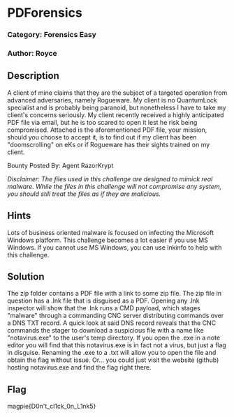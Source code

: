 # PDForensics

### Category: Forensics Easy

### Author: Royce

## Description

A client of mine claims that they are the subject of a targeted operation from advanced adversaries, namely Rogueware. My client is no QuantumLock specialist and is probably being paranoid, but nonetheless I have to take my client's concerns seriously. My client recently received a highly anticipated PDF file via email, but he is too scared to open it lest he risk being compromised. Attached is the aforementioned PDF file, your mission, should you choose to accept it, is to find out if my client has been "doomscrolling" on eKs or if Rogueware has their sights trained on my client.

Bounty Posted By: Agent RazorKrypt

_Disclaimer: The files used in this challenge are designed to mimick real malware. While the files in this challenge will not compromise any system, you should still treat the files as if they are malicious._

## Hints

Lots of business oriented malware is focused on infecting the Microsoft Windows platform. This challenge becomes a lot easier if you use MS Windows. If you cannot use MS Windows, you can use lnkinfo to help with this challenge.

## Solution

The zip folder contains a PDF file with a link to some zip file. The zip file in question has a .lnk file that is disguised as a PDF. Opening any .lnk inspector will show that the .lnk runs a CMD payload, which stages "malware" through a commanding CNC server distributing commands over a DNS TXT record. A quick look at said DNS record reveals that the CNC commands the stager to download a suspicious file with a name like "notavirus.exe" to the user's temp directory. If you open the .exe in a note editor you will find that this notavirus.exe is in fact not a virus, but just a flag in disguise. Renaming the .exe to a .txt will allow you to open the file and obtain the flag without issue. Or... you could just visit the website (github) hosting notavirus.exe and find the flag right there.

## Flag

magpie{D0n't_cl1ck_0n_L1nk5}
